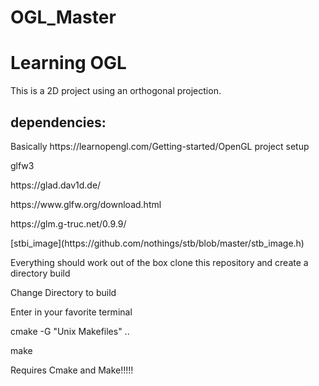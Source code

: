 # OGL_Master
<h1>Learning OGL</h1>

This is a 2D project using an orthogonal projection.
<p><h2>dependencies:</h2></p>
<p>Basically https://learnopengl.com/Getting-started/OpenGL project setup</p>
<p>glfw3</p>
<p>https://glad.dav1d.de/</p>
<p>https://www.glfw.org/download.html</p>
<p>https://glm.g-truc.net/0.9.9/</p>
<p>[stbi_image](https://github.com/nothings/stb/blob/master/stb_image.h)</p>

<p>Everything should work out of the box clone this repository and create a directory build</p>
<p>Change Directory to build</p>
<p>Enter in your favorite terminal</p>
<p>cmake -G "Unix Makefiles" ..</p>
<p>make</p>

<p>Requires Cmake and Make!!!!!</p>

